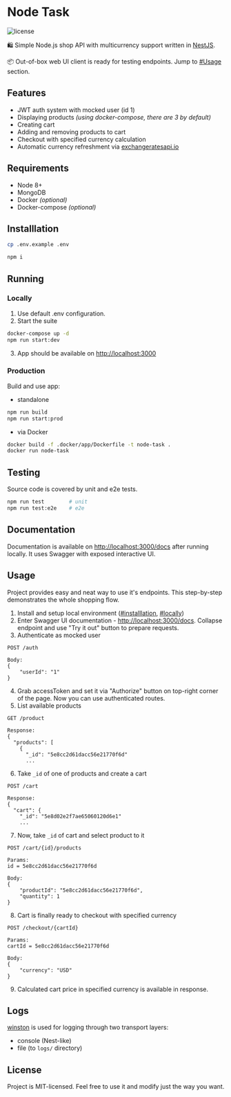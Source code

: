 # Node Task

![license](https://img.shields.io/github/license/mashape/apistatus.svg)

🛍 Simple Node.js shop API with multicurrency support written in [NestJS](https://github.com/nestjs/nest).

📦 Out-of-box web UI client is ready for testing endpoints. Jump to [#Usage](#usage) section.

## Features

- JWT auth system with mocked user (id 1)
- Displaying products _(using docker-compose, there are 3 by default)_
- Creating cart
- Adding and removing products to cart
- Checkout with specified currency calculation
- Automatic currency refreshment via [exchangeratesapi.io](https://api.exchangeratesapi.io/latest)

## Requirements

- Node 8+
- MongoDB
- Docker _(optional)_
- Docker-compose _(optional)_

## Installlation

```bash
cp .env.example .env

npm i
```

## Running

### Locally

1. Use default .env configuration.
2. Start the suite

```bash
docker-compose up -d
npm run start:dev
```

3. App should be available on [http://localhost:3000](http://localhost:3000)

### Production

Build and use app:

- standalone

```bash
npm run build
npm run start:prod
```

- via Docker

```bash
docker build -f .docker/app/Dockerfile -t node-task .
docker run node-task
```

## Testing

Source code is covered by unit and e2e tests.

```bash
npm run test        # unit
npm run test:e2e    # e2e
```

## Documentation

Documentation is available on [http://localhost:3000/docs](http://localhost:3000/docs) after running locally. It uses Swagger with exposed interactive UI.

## Usage

Project provides easy and neat way to use it's endpoints. This step-by-step demonstrates the whole shopping flow.

1. Install and setup local environment ([#installlation](#installlation), [#locally](#locally))
2. Enter Swagger UI documentation - [http://localhost:3000/docs](http://localhost:3000/docs). Collapse endpoint and use "Try it out" button to prepare requests.
3. Authenticate as mocked user

```
POST /auth

Body:
{
    "userId": "1"
}
```

4. Grab accessToken and set it via "Authorize" button on top-right corner of the page. Now you can use authenticated routes.
5. List available products

```
GET /product

Response:
{
  "products": [
    {
      "_id": "5e8cc2d61dacc56e21770f6d"
      ...
```

6. Take `_id` of one of products and create a cart

```
POST /cart

Response:
{
  "cart": {
    "_id": "5e8d02e2f7ae65060120d6e1"
    ...
```

7. Now, take `_id` of cart and select product to it

```
POST /cart/{id}/products

Params:
id = 5e8cc2d61dacc56e21770f6d

Body:
{
    "productId": "5e8cc2d61dacc56e21770f6d",
    "quantity": 1
}
```

8. Cart is finally ready to checkout with specified currency

```
POST /checkout/{cartId}

Params:
cartId = 5e8cc2d61dacc56e21770f6d

Body:
{
    "currency": "USD"
}
```

9. Calculated cart price in specified currency is available in response.

## Logs

[winston](https://github.com/winstonjs/winston) is used for logging through two transport layers:

- console (Nest-like)
- file (to `logs/` directory)

## License

Project is MIT-licensed. Feel free to use it and modify just the way you want.
